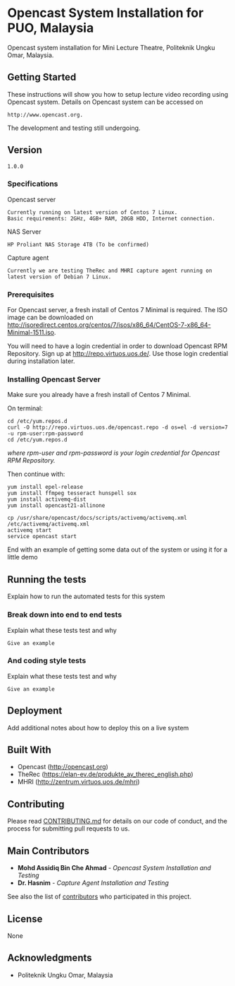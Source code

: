 # Opencast System Installation for PUO, Malaysia

Opencast system installation for Mini Lecture Theatre, Politeknik Ungku Omar, Malaysia.

## Getting Started

These instructions will show you how to setup lecture video recording using Opencast system.
Details on Opencast system can be accessed on 
```
http://www.opencast.org.
```

The development and testing still undergoing.

## Version
```
1.0.0
```
### Specifications

Opencast server
```
Currently running on latest version of Centos 7 Linux.
Basic requirements: 2GHz, 4GB+ RAM, 20GB HDD, Internet connection.
```
NAS Server
```
HP Proliant NAS Storage 4TB (To be confirmed)
```
Capture agent
```
Currently we are testing TheRec and MHRI capture agent running on latest version of Debian 7 Linux.
```
### Prerequisites

For Opencast server, a fresh install of Centos 7 Minimal is required.
The ISO image can be downloaded on http://isoredirect.centos.org/centos/7/isos/x86_64/CentOS-7-x86_64-Minimal-1511.iso.

You will need to have a login credential in order to download Opencast RPM Repository.
Sign up at http://repo.virtuos.uos.de/. Use those login credential during installation later.

### Installing Opencast Server

Make sure you already have a fresh install of Centos 7 Minimal.

On terminal:
```
cd /etc/yum.repos.d
curl -O http://repo.virtuos.uos.de/opencast.repo -d os=el -d version=7 -u rpm-user:rpm-password
cd /etc/yum.repos.d
```
*where rpm-user and rpm-password is your login credential for Opencast RPM Repository.*

Then continue with:

```
yum install epel-release
yum install ffmpeg tesseract hunspell sox
yum install activemq-dist
yum install opencast21-allinone
```
```
cp /usr/share/opencast/docs/scripts/activemq/activemq.xml /etc/activemq/activemq.xml
activemq start
service opencast start
```

End with an example of getting some data out of the system or using it for a little demo

## Running the tests

Explain how to run the automated tests for this system

### Break down into end to end tests

Explain what these tests test and why

```
Give an example
```

### And coding style tests

Explain what these tests test and why

```
Give an example
```

## Deployment

Add additional notes about how to deploy this on a live system

## Built With

* Opencast (http://opencast.org)
* TheRec (https://elan-ev.de/produkte_av_therec_english.php)
* MHRI (http://zentrum.virtuos.uos.de/mhri)

## Contributing

Please read [CONTRIBUTING.md](CONTRIBUTING.md) for details on our code of conduct, and the process for submitting pull requests to us.

## Main Contributors

* **Mohd Assidiq Bin Che Ahmad** - *Opencast System Installation and Testing*
* **Dr. Hasnim** - *Capture Agent Installation and Testing*

See also the list of [contributors](https://github.com/your/project/contributors) who participated in this project.

## License

None

## Acknowledgments

* Politeknik Ungku Omar, Malaysia
